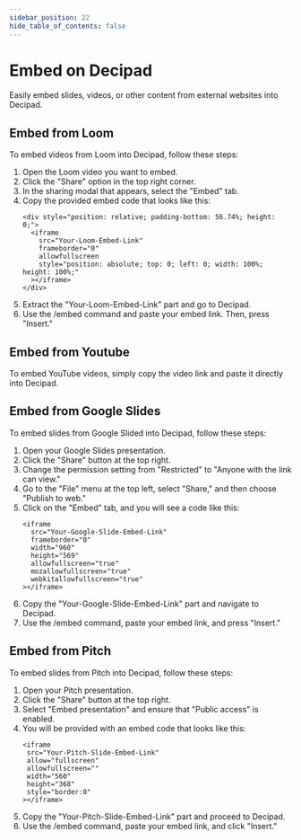 ```yaml
---
sidebar_position: 22
hide_table_of_contents: false
---
```


# Embed on Decipad

Easily embed slides, videos, or other content from external websites into Decipad.

## Embed from Loom

To embed videos from Loom into Decipad, follow these steps:

1. Open the Loom video you want to embed.
2. Click the "Share" option in the top right corner.
3. In the sharing modal that appears, select the "Embed" tab.
4. Copy the provided embed code that looks like this:
   ```
   <div style="position: relative; padding-bottom: 56.74%; height: 0;">
     <iframe
       src="Your-Loom-Embed-Link"
       frameborder="0"
       allowfullscreen
       style="position: absolute; top: 0; left: 0; width: 100%; height: 100%;"
     ></iframe>
   </div>
   ```
5. Extract the "Your-Loom-Embed-Link" part and go to Decipad.
6. Use the /embed command and paste your embed link. Then, press "Insert."

## Embed from Youtube

To embed YouTube videos, simply copy the video link and paste it directly into Decipad.

## Embed from Google Slides

To embed slides from Google Slided into Decipad, follow these steps:

1. Open your Google Slides presentation.
2. Click the "Share" button at the top right.
3. Change the permission setting from "Restricted" to "Anyone with the link can view."
4. Go to the "File" menu at the top left, select "Share," and then choose "Publish to web."
5. Click on the "Embed" tab, and you will see a code like this:
   ```
   <iframe
     src="Your-Google-Slide-Embed-Link"
     frameborder="0"
     width="960"
     height="569"
     allowfullscreen="true"
     mozallowfullscreen="true"
     webkitallowfullscreen="true"
   ></iframe>
   ```
6. Copy the "Your-Google-Slide-Embed-Link" part and navigate to Decipad.
7. Use the /embed command, paste your embed link, and press "Insert."

## Embed from Pitch

To embed slides from Pitch into Decipad, follow these steps:

1. Open your Pitch presentation.
2. Click the "Share" button at the top right.
3. Select "Embed presentation" and ensure that "Public access" is enabled.
4. You will be provided with an embed code that looks like this:
   ```
   <iframe
    src="Your-Pitch-Slide-Embed-Link"
    allow="fullscreen"
    allowfullscreen=""
    width="560"
    height="368"
    style="border:0"
   ></iframe>
   ```
5. Copy the "Your-Pitch-Slide-Embed-Link" part and proceed to Decipad.
6. Use the /embed command, paste your embed link, and click "Insert."
